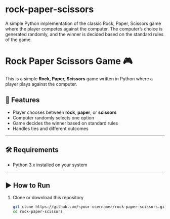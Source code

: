 # rock-paper-scissors
A simple Python implementation of the classic Rock, Paper, Scissors game where the player competes against the computer. The computer’s choice is generated randomly, and the winner is decided based on the standard rules of the game.

# Rock Paper Scissors Game 🎮

This is a simple **Rock, Paper, Scissors** game written in Python where a player plays against the computer.

## 🚀 Features
- Player chooses between **rock**, **paper**, or **scissors**
- Computer randomly selects one option
- Game decides the winner based on standard rules
- Handles ties and different outcomes

---

## 🛠️ Requirements
- Python 3.x installed on your system

---

## ▶️ How to Run

1. Clone or download this repository  
   ```bash
   git clone https://github.com/<your-username>/rock-paper-scissors.git
   cd rock-paper-scissors
